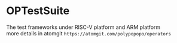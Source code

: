 # OPTestSuite
The test frameworks under RISC-V platform and  ARM platform<br>
more details in atomgit `https://atomgit.com/polypopopo/operators`
